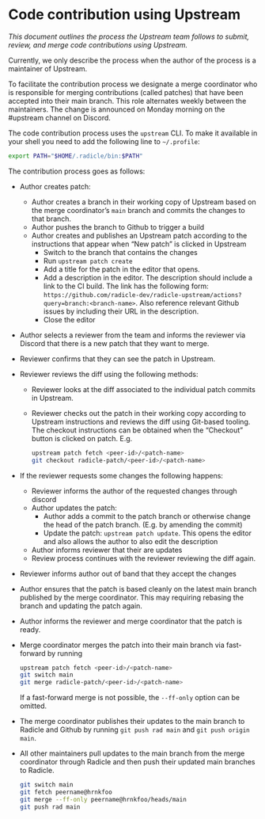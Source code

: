 # Code contribution using Upstream

_This document outlines the process the Upstream team follows to submit, review,
and merge code contributions using Upstream._

Currently, we only describe the process when the author of the process is a
maintainer of Upstream.

To facilitate the contribution process we designate a merge coordinator who is responsible
for merging contributions (called patches) that have been accepted into their
main branch. This role alternates weekly between the maintainers. The change is
announced on Monday morning on the #upstream channel on Discord.

The code contribution process uses the `upstream` CLI. To make it available in
your shell you need to add the following line to `~/.profile`:

```bash
export PATH="$HOME/.radicle/bin:$PATH"
```

The contribution process goes as follows:

- Author creates patch:
  - Author creates a branch in their working copy of Upstream based on the
    merge coordinator’s `main` branch and commits the changes to that branch.
  - Author pushes the branch to Github to trigger a build
  - Author creates and publishes an Upstream patch according to the
    instructions that appear when “New patch” is clicked in Upstream
    - Switch to the branch that contains the changes
    - Run `upstream patch create`
    - Add a title for the patch in the editor that opens.
    - Add a description in the editor. The description should include a link to
      the CI build. The link has the following form:
      `https://github.com/radicle-dev/radicle-upstream/actions?query=branch:<branch-name>`.
      Also reference relevant Github issues by including their URL in the
      description.
    - Close the editor
- Author selects a reviewer from the team and informs the reviewer via Discord
  that there is a new patch that they want to merge.
- Reviewer confirms that they can see the patch in Upstream.
- Reviewer reviews the diff using the following methods:
  - Reviewer looks at the diff associated to the individual patch commits in
    Upstream.
  - Reviewer checks out the patch in their working copy according to Upstream
    instructions and reviews the diff using Git-based tooling. The checkout
    instructions can be obtained when the “Checkout” button is clicked on patch.
    E.g.

    ```bash
    upstream patch fetch <peer-id>/<patch-name>
    git checkout radicle-patch/<peer-id>/<patch-name>
    ```

- If the reviewer requests some changes the following happens:
  - Reviewer informs the author of the requested changes through discord
  - Author updates the patch:
    - Author adds a commit to the patch branch or otherwise change the head of
      the patch branch. (E.g. by amending the commit)
    - Update the patch: `upstream patch update`. This
      opens the editor and also allows the author to also edit the description
  - Author informs reviewer that their are updates
  - Review process continues with the reviewer reviewing the diff again.
- Reviewer informs author out of band that they accept the changes
- Author ensures that the patch is based cleanly on the latest main branch
  published by the merge coordinator. This may requiring rebasing the branch and
  updating the patch again.
- Author informs the reviewer and merge coordinator that the patch is ready.
- Merge coordinator merges the patch into their main branch via
  fast-forward by running

  ```bash
  upstream patch fetch <peer-id>/<patch-name>
  git switch main
  git merge radicle-patch/<peer-id>/<patch-name>
  ```

  If a fast-forward merge is not possible, the `--ff-only` option can be
  omitted.
- The merge coordinator publishes their updates to the main branch to Radicle
  and Github by running
  `git push rad main` and `git push origin main`.
- All other maintainers pull updates to the main branch from the merge
  coordinator through Radicle and then push their updated main branches to
  Radicle.

  ```bash
  git switch main
  git fetch peername@hrnkfoo
  git merge --ff-only peername@hrnkfoo/heads/main
  git push rad main
  ```
